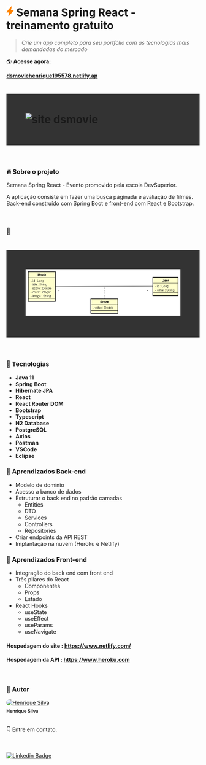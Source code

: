 # ![DevSuperior logo](https://raw.githubusercontent.com/devsuperior/bds-assets/main/ds/devsuperior-logo-small.png) Semana Spring React - treinamento gratuito
>  *Crie um app completo para seu portfólio com as tecnologias mais demandadas do mercado*

🌎 **Acesse agora:**

<a href="https://dsmoviehenrique195578.netlify.app/" target="_blank" title="acessar o site"><strong>dsmoviehenrique195578.netlify.ap</strong></a>

<h1 style="padding: 50px; background: #333333;">
    <img alt="site dsmovie" title="#site dsmovie" src="https://raw.githubusercontent.com/biacoelho/dsmovie-java-react-devsuperior/main/mobile-demo.png" width=360px/>
</h1>

<br />

### [](https://github.com/biacoelho/dsmovie-java-react-devsuperior#--sobre-o-projeto) 🔥 Sobre o projeto

Semana Spring React - Evento promovido pela escola DevSuperior.

A aplicação consiste em fazer uma busca páginada e avaliação de filmes. Back-end construído com Spring Boot e front-end com React e Bootstrap.

<br />

### :space_invader: 

<h1 style="padding: 50px; background: #333333;">
    <img alt="modelo conceitual dsvendas" title="#modelo conceitual dsvendas" src="https://raw.githubusercontent.com/devsuperior/bds-assets/main/sds/dsmovie-dominio.png" width=480px/>
</h1>

<br />

### [](https://github.com/henrique195578/dsmovie) 🤖 Tecnologias

- **Java 11**
- **Spring Boot**
- **Hibernate JPA**
- **React**
- **React Router DOM**
- **Bootstrap**
- **Typescript**
- **H2 Database**
- **PostgreSQL**
- **Axios**
- **Postman**
- **VSCode**
- **Eclipse**

### [](https://github.com/henrique195578/dsmovie/tree/main/backend) 🎉 Aprendizados Back-end

- Modelo de domínio
- Acesso a banco de dados
- Estruturar o back end no padrão camadas
  - Entities
  - DTO
  - Services
  - Controllers
  - Repositories
- Criar endpoints da API REST
- Implantação na nuvem (Heroku e Netlify)

### [](https://github.com/henrique195578/dsmovie/tree/main/frontend) 🎉 Aprendizados Front-end

- Integração do back end com front end
- Três pilares do React
  - Componentes
  - Props
  - Estado
- React Hooks
  - useState
  - useEffect
  - useParams
  - useNavigate

#### **Hospedagem do site** : <a href="https://app.netlify.com/sites/dsmoviehenrique195578/overview" target="_blank" title="acessar o site"><strong>https://www.netlify.com/</strong></a>

#### **Hospedagem da API** : <a href="https://dashboard.heroku.com/apps/henrique195578-dsmovie" target="_blank" title="acessar o site"><strong>https://www.heroku.com</strong></a>

<br />

### [](https://github.com/henrique195578) 💎 Autor
<a href="">
 <img style="border-radius: 8px" src="https://avatars.githubusercontent.com/u/81197852?v=4" width="100px;" alt="Henrique Silva"/>
<br />
<sub><strong>Henrique Silva</strong></sub></a>


<br />
<br />

:point_down: Entre em contato.

<br />

[![Linkedin Badge](https://img.shields.io/badge/-LinkedIn-blue?style=for-the-badge&logo=Linkedin&logoColor=white&link=https://github.com/henrique195578)](https://www.linkedin.com/in/henrique-borges-da-silva-2a9a791a1/)
